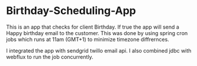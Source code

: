 # Birthday-Scheduling-App

This is an app that checks for client Birthday. If true the app will send a Happy birthday email to the customer.
This was done by using spring cron jobs which runs at 11am (GMT+1) to minimize timezone diffrernces.

I integrated the app with sendgrid twillo email api.
I also combined jdbc with webflux to run the job concurrently.

